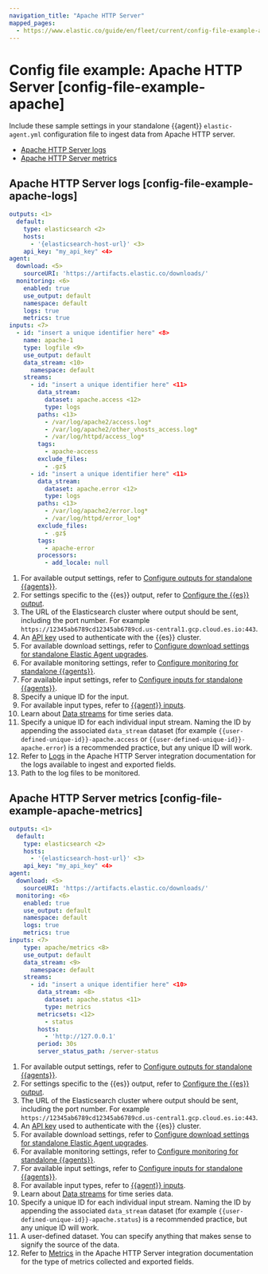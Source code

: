 ```yaml
---
navigation_title: "Apache HTTP Server"
mapped_pages:
  - https://www.elastic.co/guide/en/fleet/current/config-file-example-apache.html
---
```


# Config file example: Apache HTTP Server [config-file-example-apache]


Include these sample settings in your standalone {{agent}} `elastic-agent.yml` configuration file to ingest data from Apache HTTP server.

* [Apache HTTP Server logs](#config-file-example-apache-logs)
* [Apache HTTP Server metrics](#config-file-example-apache-metrics)

## Apache HTTP Server logs [config-file-example-apache-logs]

```yaml
outputs: <1>
  default:
    type: elasticsearch <2>
    hosts:
      - '{elasticsearch-host-url}' <3>
    api_key: "my_api_key" <4>
agent:
  download: <5>
    sourceURI: 'https://artifacts.elastic.co/downloads/'
  monitoring: <6>
    enabled: true
    use_output: default
    namespace: default
    logs: true
    metrics: true
inputs: <7>
  - id: "insert a unique identifier here" <8>
    name: apache-1
    type: logfile <9>
    use_output: default
    data_stream: <10>
      namespace: default
    streams:
      - id: "insert a unique identifier here" <11>
        data_stream:
          dataset: apache.access <12>
          type: logs
        paths: <13>
          - /var/log/apache2/access.log*
          - /var/log/apache2/other_vhosts_access.log*
          - /var/log/httpd/access_log*
        tags:
          - apache-access
        exclude_files:
          - .gz$
      - id: "insert a unique identifier here" <11>
        data_stream:
          dataset: apache.error <12>
          type: logs
        paths: <13>
          - /var/log/apache2/error.log*
          - /var/log/httpd/error_log*
        exclude_files:
          - .gz$
        tags:
          - apache-error
        processors:
          - add_locale: null
```

1. For available output settings, refer to [Configure outputs for standalone {{agents}}](/reference/ingestion-tools/fleet/elastic-agent-output-configuration.md).
2. For settings specific to the {{es}} output, refer to [Configure the {{es}} output](/reference/ingestion-tools/fleet/elasticsearch-output.md).
3. The URL of the Elasticsearch cluster where output should be sent, including the port number. For example `https://12345ab6789cd12345ab6789cd.us-central1.gcp.cloud.es.io:443`.
4. An [API key](/reference/ingestion-tools/fleet/grant-access-to-elasticsearch.md#create-api-key-standalone-agent) used to authenticate with the {{es}} cluster.
5. For available download settings, refer to [Configure download settings for standalone Elastic Agent upgrades](/reference/ingestion-tools/fleet/elastic-agent-standalone-download.md).
6. For available monitoring settings, refer to [Configure monitoring for standalone {{agents}}](/reference/ingestion-tools/fleet/elastic-agent-monitoring-configuration.md).
7. For available input settings, refer to [Configure inputs for standalone {{agents}}](/reference/ingestion-tools/fleet/elastic-agent-input-configuration.md).
8. Specify a unique ID for the input.
9. For available input types, refer to [{{agent}} inputs](/reference/ingestion-tools/fleet/elastic-agent-inputs-list.md).
10. Learn about [Data streams](/reference/ingestion-tools/fleet/data-streams.md) for time series data.
11. Specify a unique ID for each individual input stream. Naming the ID by appending the associated `data_stream` dataset (for example `{{user-defined-unique-id}}-apache.access` or `{{user-defined-unique-id}}-apache.error`) is a recommended practice, but any unique ID will work.
12. Refer to [Logs](integration-docs://reference/apache.md#apache-logs) in the Apache HTTP Server integration documentation for the logs available to ingest and exported fields.
13. Path to the log files to be monitored.



## Apache HTTP Server metrics [config-file-example-apache-metrics]

```yaml
outputs: <1>
  default:
    type: elasticsearch <2>
    hosts:
      - '{elasticsearch-host-url}' <3>
    api_key: "my_api_key" <4>
agent:
  download: <5>
    sourceURI: 'https://artifacts.elastic.co/downloads/'
  monitoring: <6>
    enabled: true
    use_output: default
    namespace: default
    logs: true
    metrics: true
inputs: <7>
    type: apache/metrics <8>
    use_output: default
    data_stream: <9>
      namespace: default
    streams:
      - id: "insert a unique identifier here" <10>
        data_stream: <8>
          dataset: apache.status <11>
          type: metrics
        metricsets: <12>
          - status
        hosts:
          - 'http://127.0.0.1'
        period: 30s
        server_status_path: /server-status
```

1. For available output settings, refer to [Configure outputs for standalone {{agents}}](/reference/ingestion-tools/fleet/elastic-agent-output-configuration.md).
2. For settings specific to the {{es}} output, refer to [Configure the {{es}} output](/reference/ingestion-tools/fleet/elasticsearch-output.md).
3. The URL of the Elasticsearch cluster where output should be sent, including the port number. For example `https://12345ab6789cd12345ab6789cd.us-central1.gcp.cloud.es.io:443`.
4. An [API key](/reference/ingestion-tools/fleet/grant-access-to-elasticsearch.md#create-api-key-standalone-agent) used to authenticate with the {{es}} cluster.
5. For available download settings, refer to [Configure download settings for standalone Elastic Agent upgrades](/reference/ingestion-tools/fleet/elastic-agent-standalone-download.md).
6. For available monitoring settings, refer to [Configure monitoring for standalone {{agents}}](/reference/ingestion-tools/fleet/elastic-agent-monitoring-configuration.md).
7. For available input settings, refer to [Configure inputs for standalone {{agents}}](/reference/ingestion-tools/fleet/elastic-agent-input-configuration.md).
8. For available input types, refer to [{{agent}} inputs](/reference/ingestion-tools/fleet/elastic-agent-inputs-list.md).
9. Learn about [Data streams](/reference/ingestion-tools/fleet/data-streams.md) for time series data.
10. Specify a unique ID for each individual input stream. Naming the ID by appending the associated `data_stream` dataset (for example `{{user-defined-unique-id}}-apache.status`) is a recommended practice, but any unique ID will work.
11. A user-defined dataset. You can specify anything that makes sense to signify the source of the data.
12. Refer to [Metrics](integration-docs://reference/apache.md#apache-metrics) in the Apache HTTP Server integration documentation for the type of metrics collected and exported fields.



